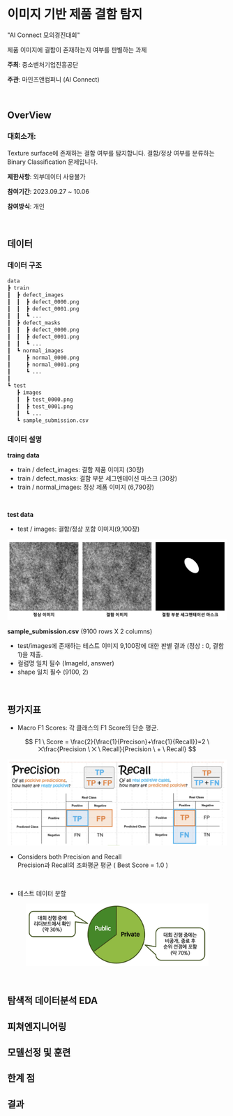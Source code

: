 # 이미지 기반 제품 결함 탐지
"AI Connect 모의경진대회" 

제품 이미지에 결함이 존재하는지 여부를 판별하는 과제

**주최**: 중소벤처기업진흥공단

**주관**: 마인즈앤컴퍼니 (AI Connect)

<br>


## OverView

### 대회소개:
Texture surface에 존재하는 결함 여부를 탐지합니다. 결함/정상 여부를 분류하는 Binary Classification 문제입니다.

**제한사항**: 외부데이터 사용불가

**참여기간**: 2023.09.27 ~ 10.06

**참여방식**: 개인

<br>

## 데이터

### 데이터 구조
```
data
┣ train
┃  ┣ defect_images
┃  ┃  ┣ defect_0000.png 
┃  ┃  ┣ defect_0001.png
┃  ┃  ┗ ...
┃  ┣ defect_masks
┃  ┃  ┣ defect_0000.png 
┃  ┃  ┣ defect_0001.png
┃  ┃  ┗ ...
┃  ┗ normal_images
┃     ┣ normal_0000.png
┃     ┣ normal_0001.png
┃     ┗ ...
┃
┗ test
   ┣ images
   ┃  ┣ test_0000.png 
   ┃  ┣ test_0001.png
   ┃  ┗ ...
   ┗ sample_submission.csv
```

### 데이터 설명

**traing data**
- train / defect_images: 결함 제품 이미지 (30장) 
- train / defect_masks: 결함 부분 세그멘테이션 마스크 (30장) 
- train / normal_images: 정상 제품 이미지 (6,790장)

<br>

**test data**
- test / images: 결함/정상 포함 이미지(9,100장)

<p align='center'><img src="assets/src03.PNG" width="540"></p>

**sample_submission.csv** (9100 rows X 2 columns)
- test/images에 존재하는 테스트 이미지 9,100장에 대한 판별 결과 (정상 : 0, 결함 1)을 제출.
- 컬럼명 일치 필수 (ImageId, answer)
- shape 일치 필수 (9100, 2)

<br>

## 평가지표

- Macro F1 Scores: 각 클래스의 F1 Score의 단순 평균.

$$ F1 \ Score = \frac{2}{\frac{1}{Precison}+\frac{1}{Recall}}=2 \ ⨉\frac{Precision \ ⨉ \ Recall}{Precision \ + \ Recall} $$

<p align='center'><img src="assets/src01.PNG" width="540"></p>

- Considers both Precision and Recall <br> Precision과 Recall의 조화평균 평균 ( Best Score = 1.0 )

<br>

- 테스트 데이터 분할
<p align='center'><img src="assets/src02.PNG" width="420"></p>

<br>

## 탐색적 데이터분석 EDA

## 피쳐엔지니어링

## 모델선정 및 훈련

## 한계 점

## 결과

